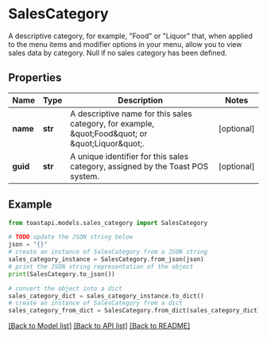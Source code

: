 # SalesCategory

A descriptive category, for example, \"Food\" or \"Liquor\" that, when applied to the menu items and modifier options in your menu, allow you to view sales data by category. Null if no sales category has been defined. 

## Properties

Name | Type | Description | Notes
------------ | ------------- | ------------- | -------------
**name** | **str** | A descriptive name for this sales category, for example, \&quot;Food\&quot; or \&quot;Liquor\&quot;.  | [optional] 
**guid** | **str** | A unique identifier for this sales category, assigned by the Toast POS system.  | [optional] 

## Example

```python
from toastapi.models.sales_category import SalesCategory

# TODO update the JSON string below
json = "{}"
# create an instance of SalesCategory from a JSON string
sales_category_instance = SalesCategory.from_json(json)
# print the JSON string representation of the object
print(SalesCategory.to_json())

# convert the object into a dict
sales_category_dict = sales_category_instance.to_dict()
# create an instance of SalesCategory from a dict
sales_category_from_dict = SalesCategory.from_dict(sales_category_dict)
```
[[Back to Model list]](../README.md#documentation-for-models) [[Back to API list]](../README.md#documentation-for-api-endpoints) [[Back to README]](../README.md)



